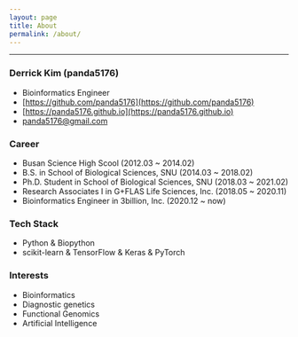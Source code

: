 ```yaml
---
layout: page
title: About
permalink: /about/
---
```


---

### Derrick Kim (panda5176)
- Bioinformatics Engineer
- [https://github.com/panda5176](https://github.com/panda5176)
- [https://panda5176.github.io](https://panda5176.github.io)
- [panda5176@gmail.com](panda5176@gmail.com)

### Career
- Busan Science High Scool (2012.03 ~ 2014.02)
- B.S. in School of Biological Sciences, SNU (2014.03 ~ 2018.02)
- Ph.D. Student in School of Biological Sciences, SNU (2018.03 ~ 2021.02)
- Research Associates I in G+FLAS Life Sciences, Inc. (2018.05 ~ 2020.11)
- Bioinformatics Engineer in 3billion, Inc. (2020.12 ~ now)

### Tech Stack
- Python & Biopython
- scikit-learn & TensorFlow & Keras & PyTorch

### Interests
- Bioinformatics
- Diagnostic genetics
- Functional Genomics
- Artificial Intelligence


